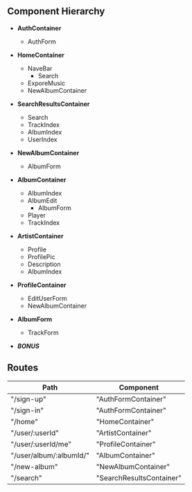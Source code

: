 ## Component Hierarchy

* **AuthContainer**
  * AuthForm

* **HomeContainer**
  * NaveBar
    * Search
  * ExporeMusic
  * NewAlbumContainer

* **SearchResultsContainer**
  * Search
  * TrackIndex
  * AlbumIndex
  * UserIndex

* **NewAlbumContainer**
  * AlbumForm

* **AlbumContainer**
  * AlbumIndex
  * AlbumEdit
    * AlbumForm
  * Player
  * TrackIndex

* **ArtistContainer**
  * Profile
  * ProfilePic
  * Description
  * AlbumIndex

* **ProfileContainer**
  * EditUserForm
  * NewAlbumContainer

* **AlbumForm**
  * TrackForm



* ***BONUS***

## Routes
|Path   | Component   |
|-|-|
| "/sign-up" | "AuthFormContainer" |
| "/sign-in" | "AuthFormContainer" |
| "/home" | "HomeContainer" |
| "/user/:userId" | "ArtistContainer" |
| "/user/:userId/me" | "ProfileContainer" |
| "/user/album/:albumId/" | "AlbumContainer" |
| "/new-album" | "NewAlbumContainer" |
| "/search" | "SearchResultsContainer" |
